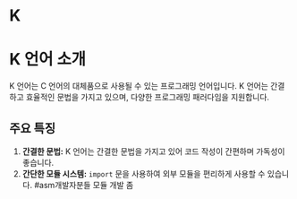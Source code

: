# K
# K 언어 소개

K 언어는 C 언어의 대체품으로 사용될 수 있는 프로그래밍 언어입니다. K 언어는 간결하고 효율적인 문법을 가지고 있으며, 다양한 프로그래밍 패러다임을 지원합니다.

## 주요 특징
1. **간결한 문법:** K 언어는 간결한 문법을 가지고 있어 코드 작성이 간편하며 가독성이 좋습니다.
2. **간단한 모듈 시스템:** `import` 문을 사용하여 외부 모듈을 편리하게 사용할 수 있습니다.
#asm개발자분들 모듈 개발 좀
